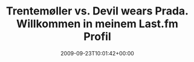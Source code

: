 ---
retweeted: false
source: <a href="http://twitter.com" rel="nofollow">Twitter Web Client</a>
entities:
  hashtags: []
  symbols: []
  user_mentions: []
  urls: []
display_text_range:
- '0'
- '72'
favorite_count: '0'
id_str: '4312270074'
truncated: false
retweet_count: '0'
id: '4312270074'
created_at: Wed Sep 23 10:01:42 +0000 2009
favorited: false
full_text: Trentemøller vs. Devil wears Prada. Willkommen in meinem Last.fm Profil.
lang: da
tags:
- pesos/twitter
date: '2009-09-23T10:01:42+00:00'
src: https://twitter.com/bascht/status/4312270074
original_url: https://twitter.com/bascht/status/4312270074
type: twitter_tweet
text: Trentemøller vs. Devil wears Prada. Willkommen in meinem Last.fm Profil.
title: Trentemøller vs. Devil wears Prada. Willkommen in meinem Last.fm Profil

---